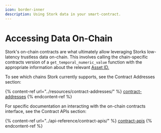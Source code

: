 ```yaml
---
icon: border-inner
description: Using Stork data in your smart-contract.
---
```


# Accessing Data On-Chain

Stork's on-chain contracts are what ultimately allow leveraging Storks low-latency trustless data on-chain. This involves calling the chain-specific contracts version of a `get_temporal_numeric_value` function with the appropriate information about the relevant [Asset ID. ](../introduction/core-concepts.md#asset-ids)

To see which chains Stork currently supports, see the Contract Addresses section:

{% content-ref url="../resources/contract-addresses/" %}
[contract-addresses](../resources/contract-addresses/)
{% endcontent-ref %}

For specific documentation an interacting with the on-chain contracts interface, see the Contract APIs section:

{% content-ref url="../api-reference/contract-apis/" %}
[contract-apis](../api-reference/contract-apis/)
{% endcontent-ref %}
